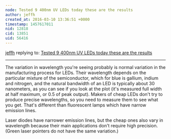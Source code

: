 ```yaml
---
node: Tested 9 400nm UV LEDs today these are the results
author: jeffh
created_at: 2016-03-10 13:36:51 +0000
timestamp: 1457617011
nid: 12818
cid: 13851
uid: 56416
---
```




[jeffh](../profile/jeffh) replying to: [Tested 9 400nm UV LEDs today these are the results](../notes/dhaffnersr/03-08-2016/tested-9-400nm-uv-leds-today-these-are-the-results)

----
The variation in wavelength you're seeing probably is normal variation in the manufacturing process for LEDs. Their wavelength depends on the particular mixture of the semiconductor, which for blue is gallium, indium and nitrogen, and the natural bandwidth of an LED is typically about 30 nanometers, as you can see if you look at the plot (it's measured full width at half maximum, or 0.5 of peak output). Makers of cheap LEDs don't try to produce precise wavelengths, so you need to measure them to see what you get. That's different than fluorescent lamps which have narrow emission lines.

Laser diodes have narrower emission lines, but the cheap ones also vary in wavelength because their main applications don't require high precision. (Green laser pointers do not have the same variation.)